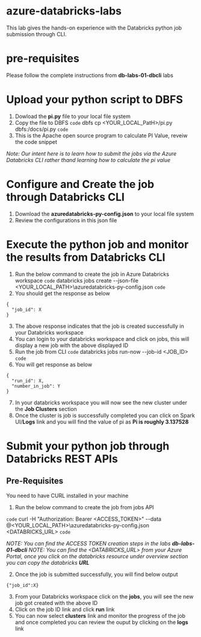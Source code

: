 # azure-databricks-labs
This lab gives the hands-on experience with the Databricks python job submission through CLI.

# pre-requisites
Please follow the complete instructions from **db-labs-01-dbcli** labs

# Upload your python script to DBFS

1. Dowload the **pi.py** file to your local file system 
2. Copy the file to DBFS
    `code` dbfs cp <YOUR_LOCAL_PatH>/pi.py dbfs:/docs/pi.py `code`
3. This is the Apache open source program to calculate PI Value, reveiw the code snippet 

*Note: Our intent here is to learn how to submit the jobs via the Azure Databricks CLI rather thand learning how to calculate the pi value*

# Configure and Create the job through Databricks CLI

1. Download the **azuredatabricks-py-config.json** to your local file system 
2. Review the configurations in this json file

# Execute the python job and monitor the results from Databricks CLI

1. Run the below command to create the job in Azure Databricks workspace
    `code` databricks jobs create --json-file <YOUR_LOCAL_PATH>\azuredatabricks-py-config.json `code`
2. You should get the response as below

```
{
  "job_id": X
}
```
3. The above response indicates that the job is created successfully in your Databricks workspace
4. You can login to your databricks workspace and click on jobs, this will display a new job with the above displayed ID
5. Run the job from CLI
    `code` databricks jobs run-now --job-id <JOB_ID> `code`
6. You will get response as below
```
{
  "run_id": X,
  "number_in_job": Y
} 
```
7. In your databricks workspace you will now see the new cluster under the **Job Clusters** section
8. Once the cluster is job is successfully completed you can click on Spark UI/**Logs** link and you will find the value of pi as **Pi is roughly 3.137528**

# Submit your python job through Databricks REST APIs

## Pre-Requisites
You need to have CURL installed in your machine

1. Run the below command to create the job from jobs API

`code` curl -H "Authorization: Bearer <ACCESS_TOKEN>" --data @<YOUR_LOCAL_PATH>\azuredatabricks-py-config.json <DATABRICKS_URL> `code`

*NOTE: You can find the ACCESS TOKEN creation steps in the labs **db-labs-01-dbcli***
*NOTE: You can find the <DATABRICKS_URL> from your Azure Portal, once you click on the databricks resource under overview section you can copy the databricks **URL***

2. Once the job is submitted successfully, you will find below output
```
{"job_id":X}
```

3. From your Databricks workspace click on the **jobs**, you will see the new job got created with the above ID
4. Click on the job ID link and click **run** link
5. You can now select **clusters** link and monitor the progress of the job and once completed you can review the ouput by clicking on the **logs** link 


